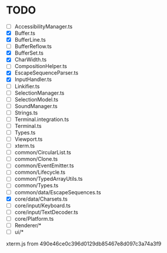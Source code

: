 
# TODO

- [ ] AccessibilityManager.ts
- [x] Buffer.ts
- [x] BufferLine.ts
- [ ] BufferReflow.ts
- [x] BufferSet.ts
- [x] CharWidth.ts
- [ ] CompositionHelper.ts
- [x] EscapeSequenceParser.ts
- [x] InputHandler.ts
- [ ] Linkifier.ts
- [ ] SelectionManager.ts
- [ ] SelectionModel.ts
- [ ] SoundManager.ts
- [ ] Strings.ts
- [ ] Terminal.integration.ts
- [ ] Terminal.ts
- [ ] Types.ts
- [ ] Viewport.ts
- [ ] xterm.ts
- [ ] common/CircularList.ts
- [ ] common/Clone.ts
- [ ] common/EventEmitter.ts
- [ ] common/Lifecycle.ts
- [ ] common/TypedArrayUtils.ts
- [ ] common/Types.ts
- [ ] common/data/EscapeSequences.ts
- [x] core/data/Charsets.ts
- [ ] core/input/Keyboard.ts
- [ ] core/input/TextDecoder.ts
- [ ] core/Platform.ts
- [ ] Renderer/*
- [ ] ui/*

xterm.js from 490e46ce0c396d0129db85467e8d097c3a74a3f9

